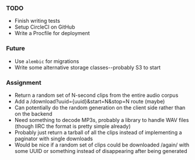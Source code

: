### TODO

- Finish writing tests
- Setup CircleCI on GitHub
- Write a Procfile for deployment

### Future

- Use `alembic` for migrations
- Write some alternative storage classes--probably S3 to start

### Assignment

- Return a random set of N-second clips from the entire audio corpus
- Add a /download?uuid={uuid}&start=N&stop=N route (maybe)
- Can potentially do the random generation on the client side rather than on the backend
- Need something to decode MP3s, probably a library to handle WAV files (though IIRC the format
  is pretty simple already)
- Probably just return a tarball of all the clips instead of implementing a paginator with single
  downloads
- Would be nice if a random set of clips could be downloaded /again/ with some UUID or something
  instead of disappearing after being generated